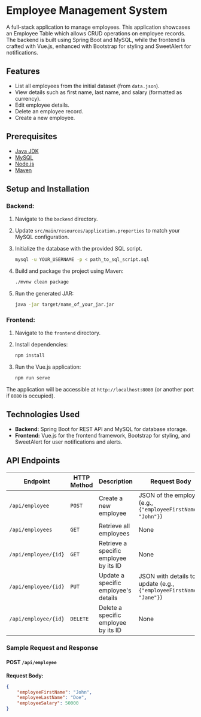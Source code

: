 # Employee Management System

A full-stack application to manage employees. This application showcases an Employee Table which allows CRUD operations on employee records. The backend is built using Spring Boot and MySQL, while the frontend is crafted with Vue.js, enhanced with Bootstrap for styling and SweetAlert for notifications.

## Features

- List all employees from the initial dataset (from `data.json`).
- View details such as first name, last name, and salary (formatted as currency).
- Edit employee details.
- Delete an employee record.
- Create a new employee.

## Prerequisites

- [Java JDK](https://www.oracle.com/java/technologies/javase-downloads.html)
- [MySQL](https://dev.mysql.com/downloads/)
- [Node.js](https://nodejs.org/)
- [Maven](https://maven.apache.org/download.cgi)

## Setup and Installation

### Backend:

1. Navigate to the `backend` directory.
2. Update `src/main/resources/application.properties` to match your MySQL configuration.
3. Initialize the database with the provided SQL script.
   
    ```bash
    mysql -u YOUR_USERNAME -p < path_to_sql_script.sql
    ```

4. Build and package the project using Maven:

    ```bash
    ./mvnw clean package
    ```

5. Run the generated JAR:

    ```bash
    java -jar target/name_of_your_jar.jar
    ```

### Frontend:

1. Navigate to the `frontend` directory.
2. Install dependencies:

    ```bash
    npm install
    ```

3. Run the Vue.js application:

    ```bash
    npm run serve
    ```

The application will be accessible at `http://localhost:8080` (or another port if `8080` is occupied).

## Technologies Used

- **Backend:** Spring Boot for REST API and MySQL for database storage.
- **Frontend:** Vue.js for the frontend framework, Bootstrap for styling, and SweetAlert for user notifications and alerts.

## API Endpoints

| Endpoint                  | HTTP Method | Description                               | Request Body                                                        | Response Body                   |
|--------------------------|-------------|----------------------------------------|-------------------------------------------------------------------|---------------------------------|
| `/api/employee`           | `POST`      | Create a new employee                   | JSON of the employee (e.g., `{"employeeFirstName": "John"}`)      | JSON of the created employee    |
| `/api/employees`          | `GET`       | Retrieve all employees                  | None                                                              | JSON array of all employees     |
| `/api/employee/{id}`      | `GET`       | Retrieve a specific employee by its ID  | None                                                              | JSON of the retrieved employee  |
| `/api/employee/{id}`      | `PUT`       | Update a specific employee's details    | JSON with details to update (e.g., `{"employeeFirstName": "Jane"}`)| JSON of the updated employee    |
| `/api/employee/{id}`      | `DELETE`    | Delete a specific employee by its ID    | None                                                              | Message indicating success/failure  |

### Sample Request and Response

#### POST `/api/employee`
**Request Body:**
```json
{
    "employeeFirstName": "John",
    "employeeLastName": "Doe",
    "employeeSalary": 50000
}
